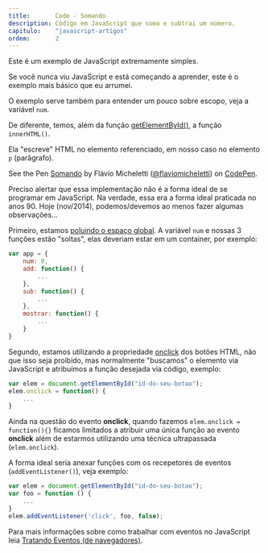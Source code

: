 ```yaml
---
title:       Code - Somando
description: Código em JavaScript que soma e subtrai um número.
capitulo:    "javascript-artigos"
ordem:       2
---
```


Este é um exemplo de JavaScript extremamente simples.

Se você nunca viu JavaScript e está começando a aprender, este é o exemplo mais básico que eu arrumei.

O exemplo serve também para entender um pouco sobre escopo, veja a variável `num`.

De diferente, temos, além da função [getElementById()](/javascript/getelementbyid/), a função `innerHTML()`.

Ela "escreve" HTML no elemento referenciado, em nosso caso no elemento `p` (parâgrafo).

<p data-height="300" data-theme-id="2897" data-slug-hash="mJhKg" data-default-tab="js,result" data-user="flaviomicheletti" data-pen-title="Somando" class="codepen">See the Pen <a href="https://codepen.io/flaviomicheletti/pen/mJhKg/">Somando</a> by Flávio Micheletti (<a href="https://codepen.io/flaviomicheletti">@flaviomicheletti</a>) on <a href="https://codepen.io">CodePen</a>.</p>
<script async src="https://static.codepen.io/assets/embed/ei.js"></script>

Preciso alertar que essa implementação não é a forma ideal de se programar em JavaScript. Na verdade, essa era a forma
ideal praticada no anos 90. Hoje (nov/2014), podemos/devemos ao menos fazer algumas observações...

Primeiro, estamos [poluindo o espaço global](/javascript/objeto-global/). A variável `num` e nossas 3 funções estão
"soltas", elas deveriam estar em um container, por exemplo:

```javascript
var app = {
    num: 0,
    add: function() {
        ...
    },
    sub: function() {
        ...
    },
    mostrar: function() {
        ...
    }
}
```

Segundo, estamos utilizando a propriedade [onclick](https://developer.mozilla.org/en-US/docs/Web/API/GlobalEventHandlers.onclick)
dos botões HTML, não que isso seja proibido, mas normalmente "buscamos" o elemento via JavaScript e atribuímos a função desejada via código, exemplo:

```javascript
var elem = document.getElementById("id-do-seu-botao");
elem.onclick = function() {
    ...
}
```

Ainda na questão do evento __onclick__, quando fazemos `elem.onclick = function(){}` ficamos limitados a atribuir uma
única função ao evento __onclick__ além de estarmos utilizando uma técnica ultrapassada (`elem.onclick`).

A forma ideal seria anexar funções com os recepetores de eventos (`addEventListener()`), veja exemplo:

```javascript
var elem = document.getElementById("id-do-seu-botao");
var foo = function () {
    ...
}
elem.addEventListener('click', foo, false);
```

Para mais informações sobre como trabalhar com eventos no JavaScript leia
[Tratando Eventos (de navegadores)](/javascript/tratando-eventos/).

